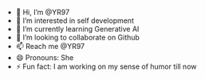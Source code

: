 - 👋 Hi, I’m @YR97
- 👀 I’m interested in self development 
- 🌱 I’m currently learning Generative AI
- 💞️ I’m looking to collaborate on Github
- 📫 Reach me @YR97
- 😄 Pronouns: She
- ⚡ Fun fact: I am working on my sense of humor till now

<!---
YR97/YR97 is a ✨ special ✨ repository because its `README.md` (this file) appears on your GitHub profile.
You can click the Preview link to take a look at your changes.
--->
